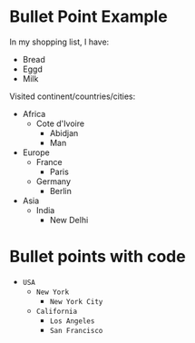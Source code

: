 # Bullet Point Example

In my shopping list, I have:
- Bread
- Eggd
- Milk

Visited continent/countries/cities:
- Africa
    - Cote d'Ivoire
        - Abidjan
        - Man
- Europe
    - France
        - Paris
    - Germany
        - Berlin
- Asia
    - India
        - New Delhi

# Bullet points with code
- `USA`
    - `New York`
        - `New York City`
    - `California`
        - `Los Angeles`
        - `San Francisco`